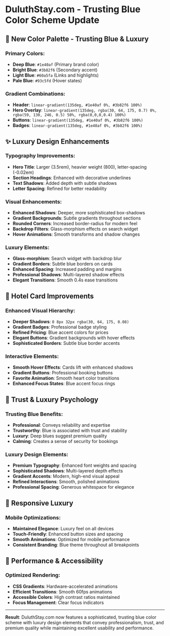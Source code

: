 # DuluthStay.com - Trusting Blue Color Scheme Update

## 🎨 **New Color Palette - Trusting Blue & Luxury**

### **Primary Colors:**
- **Deep Blue**: `#1e40af` (Primary brand color)
- **Bright Blue**: `#3b82f6` (Secondary accent)
- **Light Blue**: `#60a5fa` (Links and highlights)
- **Pale Blue**: `#93c5fd` (Hover states)

### **Gradient Combinations:**
- **Header**: `linear-gradient(135deg, #1e40af 0%, #3b82f6 100%)`
- **Hero Overlay**: `linear-gradient(135deg, rgba(30, 64, 175, 0.7) 0%, rgba(59, 130, 246, 0.5) 50%, rgba(0,0,0,0.4) 100%)`
- **Buttons**: `linear-gradient(135deg, #1e40af 0%, #3b82f6 100%)`
- **Badges**: `linear-gradient(135deg, #1e40af 0%, #3b82f6 100%)`

## ✨ **Luxury Design Enhancements**

### **Typography Improvements:**
- **Hero Title**: Larger (3.5rem), heavier weight (800), letter-spacing (-0.02em)
- **Section Headings**: Enhanced with decorative underlines
- **Text Shadows**: Added depth with subtle shadows
- **Letter Spacing**: Refined for better readability

### **Visual Enhancements:**
- **Enhanced Shadows**: Deeper, more sophisticated box-shadows
- **Gradient Backgrounds**: Subtle gradients throughout sections
- **Rounded Corners**: Increased border-radius for modern feel
- **Backdrop Filters**: Glass-morphism effects on search widget
- **Hover Animations**: Smooth transforms and shadow changes

### **Luxury Elements:**
- **Glass-morphism**: Search widget with backdrop blur
- **Gradient Borders**: Subtle blue borders on cards
- **Enhanced Spacing**: Increased padding and margins
- **Professional Shadows**: Multi-layered shadow effects
- **Elegant Transitions**: Smooth 0.4s ease transitions

## 🏨 **Hotel Card Improvements**

### **Enhanced Visual Hierarchy:**
- **Deeper Shadows**: `0 8px 32px rgba(30, 64, 175, 0.08)`
- **Gradient Badges**: Professional badge styling
- **Refined Pricing**: Blue accent colors for prices
- **Elegant Buttons**: Gradient backgrounds with hover effects
- **Sophisticated Borders**: Subtle blue border accents

### **Interactive Elements:**
- **Smooth Hover Effects**: Cards lift with enhanced shadows
- **Gradient Buttons**: Professional booking buttons
- **Favorite Animation**: Smooth heart color transitions
- **Enhanced Focus States**: Blue accent focus rings

## 🎯 **Trust & Luxury Psychology**

### **Trusting Blue Benefits:**
- **Professional**: Conveys reliability and expertise
- **Trustworthy**: Blue is associated with trust and stability
- **Luxury**: Deep blues suggest premium quality
- **Calming**: Creates a sense of security for bookings

### **Luxury Design Elements:**
- **Premium Typography**: Enhanced font weights and spacing
- **Sophisticated Shadows**: Multi-layered depth effects
- **Gradient Accents**: Modern, high-end visual appeal
- **Refined Interactions**: Smooth, polished animations
- **Professional Spacing**: Generous whitespace for elegance

## 📱 **Responsive Luxury**

### **Mobile Optimizations:**
- **Maintained Elegance**: Luxury feel on all devices
- **Touch-Friendly**: Enhanced button sizes and spacing
- **Smooth Animations**: Optimized for mobile performance
- **Consistent Branding**: Blue theme throughout all breakpoints

## 🚀 **Performance & Accessibility**

### **Optimized Rendering:**
- **CSS Gradients**: Hardware-accelerated animations
- **Efficient Transitions**: Smooth 60fps animations
- **Accessible Colors**: High contrast ratios maintained
- **Focus Management**: Clear focus indicators

---

**Result**: DuluthStay.com now features a sophisticated, trusting blue color scheme with luxury design elements that convey professionalism, trust, and premium quality while maintaining excellent usability and performance.

